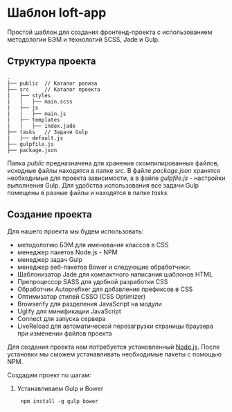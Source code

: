 # Шаблон loft-app

Простой шаблон для создания фронтенд-проекта с использованием методологии БЭМ и технологий SCSS, Jade и Gulp.

## Структура проекта

    .
    ├── public  // Каталог релиза
    ├── src     // Каталог проекта
    |   ├── styles
    |   |   ├── main.scss
    |   ├── js
    |   |   ├── main.js
    |   ├── templates
    |   |   ├── index.jade
    ├── tasks   // Задачи Gulp
    |   ├── default.js
    ├── gulpfile.js
    ├── package.json

Папка *public* предназначена для хранения скомпилированных файлов, исходные файлы находятся в папке *src*. В файле *package.json* хранятся необходимые для проекта зависимости, а в файле *gulpfile.js* - настройки выполнения Gulp. Для удобства использования все задачи Gulp помещены в разные файлы и находятся в папке *tasks*.

## Создание проекта

Для нашего проекта мы будем использовать:
- методологию БЭМ для именования классов в CSS
- менеджер пакетов Node.js - NPM
- менеджер задач Gulp
- менеджер веб-пакетов Bower
и следующие обработчики:
- Шаблонизатор Jade для компактного написания шаблонов HTML
- Препроцессор SASS для удобной разработки CSS
- Обработчик Autoprefixer для добавления префиксов в CSS
- Оптимизатор стилей CSSO (CSS Optimizer)
- Browserify для разделения JavaScript на модули
- Uglify для минификации JavaScript
- Connect для запуска сервера
- LiveReload для автоматической перезагрузки страницы браузера при изменении файлов проекта

Для создания проекта нам потребуется установленный [Node.js](http://nodejs.org/ "Node.js"). После установки мы сможем устанавливать необходимые пакеты с помощью NPM.

Создадим проект по шагам:

1. Устанавливаем Gulp и Bower

        npm install -g gulp bower
